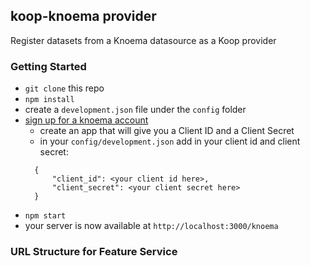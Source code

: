 ## koop-knoema provider
Register datasets from a Knoema datasource as a Koop provider

### Getting Started
- `git clone` this repo
- `npm install`
- create a `development.json` file under the `config` folder
- [sign up for a knoema account](https://knoema.com/sys/login/signup)
  - create an app that will give you a Client ID and a Client Secret
  - in your `config/development.json` add in your client id and client secret:
  ```
    { 
        "client_id": <your client id here>,
        "client_secret": <your client secret here>
    }
  ```
- `npm start`
- your server is now available at `http://localhost:3000/knoema`

### URL Structure for Feature Service

